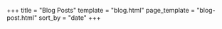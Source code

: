 +++
title = "Blog Posts"
template = "blog.html"
page_template = "blog-post.html"
sort_by = "date"
+++
